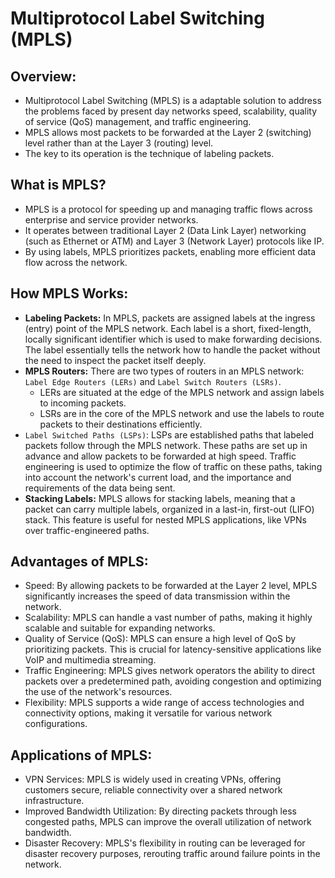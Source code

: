 # Multiprotocol Label Switching (MPLS)

## Overview:
- Multiprotocol Label Switching (MPLS) is a adaptable solution to address the problems faced by present day networks speed, scalability, quality of service (QoS) management, and traffic engineering.
- MPLS allows most packets to be forwarded at the Layer 2 (switching) level rather than at the Layer 3 (routing) level.
- The key to its operation is the technique of labeling packets.

## What is MPLS?
- MPLS is a protocol for speeding up and managing traffic flows across enterprise and service provider networks.
- It operates between traditional Layer 2 (Data Link Layer) networking (such as Ethernet or ATM) and Layer 3 (Network Layer) protocols like IP.
- By using labels, MPLS prioritizes packets, enabling more efficient data flow across the network.

## How MPLS Works:
- **Labeling Packets:** In MPLS, packets are assigned labels at the ingress (entry) point of the MPLS network. Each label is a short, fixed-length, locally significant identifier which is used to make forwarding decisions. The label essentially tells the network how to handle the packet without the need to inspect the packet itself deeply.
- **MPLS Routers:** There are two types of routers in an MPLS network: `Label Edge Routers (LERs)` and `Label Switch Routers (LSRs)`. 
  - LERs are situated at the edge of the MPLS network and assign labels to incoming packets.
  - LSRs are in the core of the MPLS network and use the labels to route packets to their destinations efficiently.
- `Label Switched Paths (LSPs)`: LSPs are established paths that labeled packets follow through the MPLS network. These paths are set up in advance and allow packets to be forwarded at high speed. Traffic engineering is used to optimize the flow of traffic on these paths, taking into account the network's current load, and the importance and requirements of the data being sent.
- **Stacking Labels:** MPLS allows for stacking labels, meaning that a packet can carry multiple labels, organized in a last-in, first-out (LIFO) stack. This feature is useful for nested MPLS applications, like VPNs over traffic-engineered paths.

## Advantages of MPLS:
- Speed: By allowing packets to be forwarded at the Layer 2 level, MPLS significantly increases the speed of data transmission within the network.
- Scalability: MPLS can handle a vast number of paths, making it highly scalable and suitable for expanding networks.
- Quality of Service (QoS): MPLS can ensure a high level of QoS by prioritizing packets. This is crucial for latency-sensitive applications like VoIP and multimedia streaming.
- Traffic Engineering: MPLS gives network operators the ability to direct packets over a predetermined path, avoiding congestion and optimizing the use of the network's resources.
- Flexibility: MPLS supports a wide range of access technologies and connectivity options, making it versatile for various network configurations.

## Applications of MPLS:
- VPN Services: MPLS is widely used in creating VPNs, offering customers secure, reliable connectivity over a shared network infrastructure.
- Improved Bandwidth Utilization: By directing packets through less congested paths, MPLS can improve the overall utilization of network bandwidth.
- Disaster Recovery: MPLS's flexibility in routing can be leveraged for disaster recovery purposes, rerouting traffic around failure points in the network.
